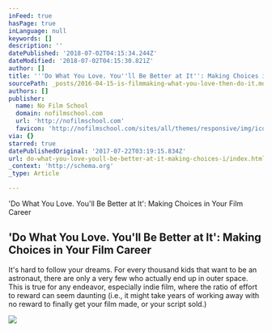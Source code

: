 ```yaml
---
inFeed: true
hasPage: true
inLanguage: null
keywords: []
description: ''
datePublished: '2018-07-02T04:15:34.244Z'
dateModified: '2018-07-02T04:15:30.821Z'
author: []
title: '''Do What You Love. You''ll Be Better at It'': Making Choices in Your Film Career'
sourcePath: _posts/2016-04-15-is-filmmaking-what-you-love-then-do-it.md
authors: []
publisher:
  name: No Film School
  domain: nofilmschool.com
  url: 'http://nofilmschool.com'
  favicon: 'http://nofilmschool.com/sites/all/themes/responsive/img/icons/favicon.ico'
via: {}
starred: true
datePublishedOriginal: '2017-07-22T03:19:15.834Z'
url: do-what-you-love-youll-be-better-at-it-making-choices-i/index.html
_context: 'http://schema.org'
_type: Article

---
```

'Do What You Love. You'll Be Better at It': Making Choices in Your Film Career

<article style=""><h1>'Do What You Love. You'll Be Better at It': Making Choices in Your Film Career</h1><p>It's hard to follow your dreams. For every thousand kids that want to be an astronaut, there are only a very few who actually end up in outer space. This is true for any endeavor, especially indie film, where the ratio of effort to reward can seem daunting (i.e., it might take years of working away with no reward to finally get your film made, or your script sold.)</p><img src="http://nofilmschool.com/sites/default/files/styles/facebook/public/uploads/2013/07/Failure-Success.jpg?itok=dTp93bCf" /></article>